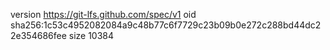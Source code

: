 version https://git-lfs.github.com/spec/v1
oid sha256:1c53c4952082084a9c48b77c6f7729c23b09b0e272c288bd44dc22e354686fee
size 10384

